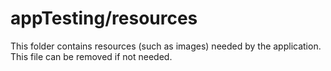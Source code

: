 # appTesting/resources

This folder contains resources (such as images) needed by the application. This file can
be removed if not needed.
